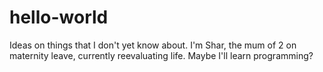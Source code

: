# hello-world
Ideas on things that I don't yet know about.
I'm Shar, the mum of 2 on maternity leave, currently reevaluating life. Maybe I'll learn programming?
